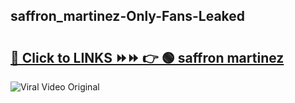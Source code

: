 
 ## saffron_martinez-Only-Fans-Leaked

# <h2><a href="https://clipsfans.com/saffron_martinez&ref=git">🔗 Click to LINKS ⏩⏩ 👉 🟢 saffron martinez </a></h2>

<a href="https://clipsfans.com/saffron_martinez&ref=git" rel="nofollow" data-target="animated-image.originalLink"><img src="https://i.ibb.co.com/xMMVF88/686577567.gif" alt="Viral Video Original" style="max-width: 100%; display: inline-block;" data-target="animated-image.originalImage"></a>
